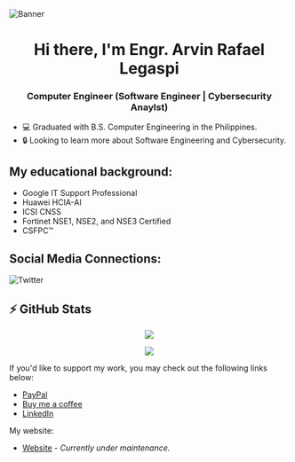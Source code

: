 <img align="center" alt="Banner" src="https://cdn.discordapp.com/attachments/849145577987899426/1105795249823035512/arben_cover.png"/>

<h1 align="center">Hi there, I'm  Engr. Arvin Rafael Legaspi</h1>
<h3 align="center">Computer Engineer (Software Engineer | Cybersecurity Anaylst)</h3>

- 💻 Graduated with B.S. Computer Engineering in the Philippines.
- 🔒 Looking to learn more about Software Engineering and Cybersecurity.

## My educational background:
- Google IT Support Professional
- Huawei HCIA-AI
- ICSI CNSS
- Fortinet NSE1, NSE2, and NSE3 Certified
- CSFPC™

## Social Media Connections:
![Twitter](https://img.shields.io/twitter/follow/aaarbiin?color=%230da2ff&label=Twitter&logo=Twitter&style=for-the-badge) 


## ⚡ GitHub Stats
<p align="center">
<img src="https://github-readme-stats.vercel.app/api?username=rvin1228&show_icons=true&theme=dark&locale=en"> 
</p>
<p align="center">
<img src="https://github-readme-stats.vercel.app/api/top-langs/?username=rvin1228&&theme=dark&layout=compact">
</p>

If you'd like to support my work, you may check out the following links below:

- [PayPal](https://www.paypal.com/paypalme/ghstwirez)
- [Buy me a coffee](https://www.buymeacoffee.com/rvin1228)
- [LinkedIn](https://www.linkedin.com/in/arvin-rafael-legaspi-30050b1a6)

My website:
- [Website](https://rvin1228.github.io/) - *Currently under maintenance.*

